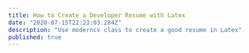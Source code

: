 ```yaml
---
title: How to Create a Developer Resume with Latex
date: "2020-07-15T22:23:03.284Z"
description: "Use moderncv class to create a good resume in Latex"
published: true
---
```

